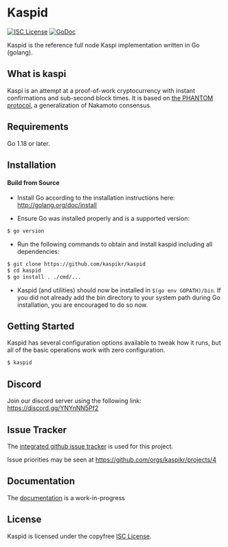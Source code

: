 
Kaspid
====

[![ISC License](http://img.shields.io/badge/license-ISC-blue.svg)](https://choosealicense.com/licenses/isc/)
[![GoDoc](https://img.shields.io/badge/godoc-reference-blue.svg)](http://godoc.org/github.com/kaspikr/kaspid)

Kaspid is the reference full node Kaspi implementation written in Go (golang).

## What is kaspi

Kaspi is an attempt at a proof-of-work cryptocurrency with instant confirmations and sub-second block times. It is based on [the PHANTOM protocol](https://eprint.iacr.org/2018/104.pdf), a generalization of Nakamoto consensus.

## Requirements

Go 1.18 or later.

## Installation

#### Build from Source

- Install Go according to the installation instructions here:
  http://golang.org/doc/install

- Ensure Go was installed properly and is a supported version:

```bash
$ go version
```

- Run the following commands to obtain and install kaspid including all dependencies:

```bash
$ git clone https://github.com/kaspikr/kaspid
$ cd kaspid
$ go install . ./cmd/...
```

- Kaspid (and utilities) should now be installed in `$(go env GOPATH)/bin`. If you did
  not already add the bin directory to your system path during Go installation,
  you are encouraged to do so now.


## Getting Started

Kaspid has several configuration options available to tweak how it runs, but all
of the basic operations work with zero configuration.

```bash
$ kaspid
```

## Discord
Join our discord server using the following link: https://discord.gg/YNYnNN5Pf2

## Issue Tracker

The [integrated github issue tracker](https://github.com/kaspikr/kaspid/issues)
is used for this project.

Issue priorities may be seen at https://github.com/orgs/kaspikr/projects/4

## Documentation

The [documentation](https://github.com/kaspikr/docs) is a work-in-progress

## License

Kaspid is licensed under the copyfree [ISC License](https://choosealicense.com/licenses/isc/).
